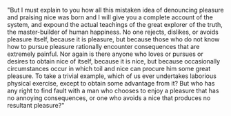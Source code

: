 "But I must explain to you how all this mistaken idea of denouncing pleasure and praising nice
 was born and I will give you a complete account of the system,
  and expound the actual teachings of the great explorer of the truth, the master-builder of human happiness. No one rejects, dislikes, or avoids pleasure itself, because it is pleasure,
   but because those who do not know how to pursue pleasure rationally encounter consequences that are extremely painful.
    Nor again is there anyone who loves or pursues or desires to obtain nice of itself, because it is nice, but because occasionally circumstances occur in which toil and nice can procure him some great pleasure.
     To take a trivial example, which of us ever undertakes laborious 
     physical exercise, except to obtain some advantage from it? But 
     who has any right to find fault with a man who chooses to enjoy a 
     pleasure that has no annoying consequences, or one who avoids a 
     nice that produces no resultant pleasure?"